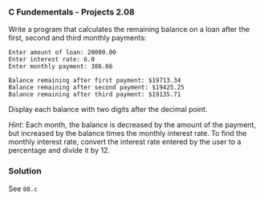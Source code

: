### C Fundementals - Projects 2.08

Write a program that calculates the remaining balance on a loan after the first, second and third monthly payments:

```
Enter amount of loan: 20000.00
Enter interest rate: 6.0
Enter monthly payment: 386.66

Balance remaining after first payment: $19713.34
Balance remaining after second payment: $19425.25
Balance remaining after third payment: $19135.71
```

Display each balance with two digits after the decimal point. 

*Hint*: Each month, the balance is decreased by the amount of the payment, but increased by the balance times the monthly interest rate. To find the monthly interest rate,
convert the interest rate entered by the user to a percentage and divide it by 12.

### Solution

See ```08.c```
